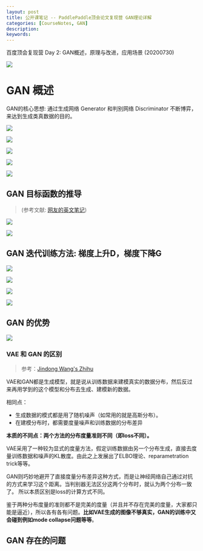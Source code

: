 ```yaml
---
layout: post
title: 公开课笔记 -- PaddlePaddle顶会论文复现营 GAN理论详解
categories: [CourseNotes, GAN]
description: 
keywords: 
---
```


百度顶会复现营 Day 2: GAN概述，原理与改进，应用场景 (20200730)

![](/images/PaddlePaddle/GAN/0.png)

# GAN 概述 

GAN的核心思想: 通过生成网络 Generator 和判别网络 Discriminator 不断博弈，来达到生成类真数据的目的。

![](/images/PaddlePaddle/GAN/1.png)

![](/images/PaddlePaddle/GAN/2.png)

![](/images/PaddlePaddle/GAN/3.png)

![](/images/PaddlePaddle/GAN/4.png)

![](/images/PaddlePaddle/GAN/5.png)

## GAN 目标函数的推导

>  (参考文献: [网友的英文笔记]( http://srome.github.io//An-Annotated-Proof-of-Generative-Adversarial-Networks-with-Implementation-Notes/ ))

![](/images/PaddlePaddle/GAN/GAN_Object_Function_1.png)

![](/images/PaddlePaddle/GAN/GAN_Object_Function_2.png)

## GAN 迭代训练方法: 梯度上升D，梯度下降G

![](/images/PaddlePaddle/GAN/6.png)

![](/images/PaddlePaddle/GAN/7.png)

![](/images/PaddlePaddle/GAN/8.png)

![](/images/PaddlePaddle/GAN/9.png)

## GAN 的优势

![](/images/PaddlePaddle/GAN/10.png)

### VAE 和 GAN 的区别

> 参考：[Jindong Wang's Zhihu]( https://www.zhihu.com/question/317623081 )

VAE和GAN都是生成模型，就是说从训练数据来建模真实的数据分布，然后反过来再用学到的这个模型和分布去生成、建模新的数据。

相同点：

- 生成数据的模式都是用了随机噪声（如常用的就是高斯分布）。 
- 在建模分布时，都需要度量噪声和训练数据的分布差异

**本质的不同点：两个方法的分布度量准则不同（即loss不同）。** 

VAE采用了一种较为显式的度量方法，假定训练数据由另一个分布生成，直接去度量训练数据和噪声的KL散度。由此之上发展出了ELBO理论、reparametration trick等等。 

GAN则巧妙地避开了直接度量分布差异这种方式，而是让神经网络自己通过对抗的方式来学习这个距离。当判别器无法区分这两个分布时，就认为两个分布一致了。 所以本质区别是loss的计算方式不同。

鉴于两种分布度量的准则都不是完美的度量（并且并不存在完美的度量，大家都只能是逼近），所以各有各有问题。**比如VAE生成的图像不够真实，GAN的训练中又会碰到例如mode collapse问题等等**。

## GAN 存在的问题

